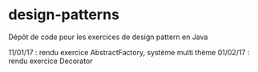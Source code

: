 # design-patterns
Dépôt de code pour les exercices de design pattern en Java

11/01/17 : rendu exercice AbstractFactory, système multi thème
01/02/17 : rendu exercice Decorator